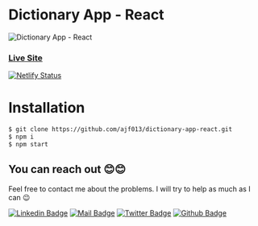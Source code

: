 # Dictionary App - React

![Dictionary App - React](https://i.ibb.co/fQ1vv7k/dictionary-app-react.png)

### [Live Site](https://dictionaryreact.netlify.app/)

[![Netlify Status](https://api.netlify.com/api/v1/badges/9a7e0602-6c2e-45cd-965f-d5427b19f4cc/deploy-status)](https://app.netlify.com/sites/dictionaryreact/deploys)

# Installation

```sh
$ git clone https://github.com/ajf013/dictionary-app-react.git
$ npm i
$ npm start
```

## You can reach out 😊😊
Feel free to contact me about the problems. I will try to help as much as I can 😉

[![Linkedin Badge](https://img.shields.io/badge/linkedin-%230077B5.svg?&style=for-the-badge&logo=linkedin&logoColor=white)](https://www.linkedin.com/in/ajf013-francis-cruz/)
[![Mail Badge](https://img.shields.io/badge/email-c14438?style=for-the-badge&logo=Gmail&logoColor=white&link=mailto:furkanozbek1995@gmail.com)](mailto:cruzmma2021@gmail.com)
[![Twitter Badge](https://img.shields.io/badge/twitter-1DA1F2?style=for-the-badge&logo=twitter&logoColor=white)](https://twitter.com/Itsme_Ajf013)
[![Github Badge](https://img.shields.io/badge/github-333?style=for-the-badge&logo=github&logoColor=white)](https://github.com/ajf013)